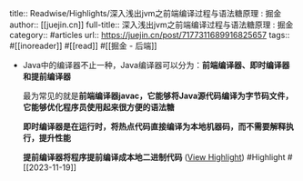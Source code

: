 title:: Readwise/Highlights/深入浅出jvm之前端编译过程与语法糖原理 : 掘金
author:: [[juejin.cn]]
full-title:: 深入浅出jvm之前端编译过程与语法糖原理 : 掘金
category:: #articles
url:: https://juejin.cn/post/7177311689916825657
tags:: #[[inoreader]] #[[read]] #[[掘金 - 后端]]

- Java中的编译器不止一种，Java编译器可以分为：**前端编译器、即时编译器和提前编译器**
  
  最为常见的就是**前端编译器javac，它能够将Java源代码编译为字节码文件，它能够优化程序员使用起来很方便的语法糖**
  
  **即时编译器是在运行时，将热点代码直接编译为本地机器码，而不需要解释执行，提升性能**
  
  **提前编译器将程序提前编译成本地二进制代码** ([View Highlight](https://read.readwise.io/read/01hfkz9sqkm1q98zrg5d9cgm09)) #Highlight #[[2023-11-19]]